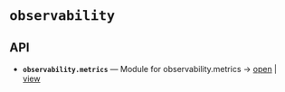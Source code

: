 # `observability`

<!-- START doctoc generated TOC please keep comment here to allow auto update -->
<!-- END doctoc generated TOC please keep comment here to allow auto update -->

## API
- **`observability.metrics`** — Module for observability.metrics → [open](vscode://file//home/paul/KGForge/src/observability/metrics.py:1:1) | [view](metrics.py#L1)
